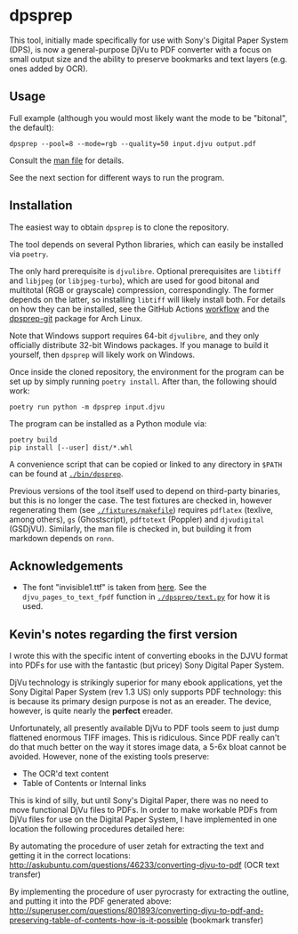 # dpsprep

This tool, initially made specifically for use with Sony's Digital Paper System (DPS), is now a general-purpose DjVu to PDF converter with a focus on small output size and the ability to preserve bookmarks and text layers (e.g. ones added by OCR).

## Usage

Full example (although you would most likely want the mode to be "bitonal", the default):

    dpsprep --pool=8 --mode=rgb --quality=50 input.djvu output.pdf

Consult the [man file](./dpsprep.1.ronn) for details.

See the next section for different ways to run the program.

## Installation

The easiest way to obtain `dpsprep` is to clone the repository.

The tool depends on several Python libraries, which can easily be installed via `poetry`.

The only hard prerequisite is `djvulibre`. Optional prerequisites are `libtiff` and `libjpeg` (or `libjpeg-turbo`), which are used for good bitonal and multitotal (RGB or grayscale) compression, correspondingly. The former depends on the latter, so installing `libtiff` will likely install both. For details on how they can be installed, see the GitHub Actions [workflow](./.github/workflows/test.yml) and the [dpsprep-git](https://aur.archlinux.org/packages/dpsprep-git) package for Arch Linux.

Note that Windows support requires 64-bit `djvulibre`, and they only officially distribute 32-bit Windows packages. If you manage to build it yourself, then `dpsprep` will likely work on Windows.

Once inside the cloned repository, the environment for the program can be set up by simply running `poetry install`. After than, the following should work:

    poetry run python -m dpsprep input.djvu

The program can be installed as a Python module via:

    poetry build
    pip install [--user] dist/*.whl

A convenience script that can be copied or linked to any directory in `$PATH` can be found at [`./bin/dpsprep`](./bin/dpsprep).

Previous versions of the tool itself used to depend on third-party binaries, but this is no longer the case. The test fixtures are checked in, however regenerating them (see [`./fixtures/makefile`](./fixtures/makefile)) requires `pdflatex` (texlive, among others), `gs` (Ghostscript), `pdftotext` (Poppler) and `djvudigital` (GSDjVU). Similarly, the man file is checked in, but building it from markdown depends on `ronn`.

## Acknowledgements

* The font "invisible1.ttf" is taken from [here](https://www.angelfire.com/pr/pgpf/if.html). See the `djvu_pages_to_text_fpdf` function in [`./dpsprep/text.py`](./dpsprep/text.py) for how it is used.

## Kevin's notes regarding the first version

I wrote this with the specific intent of converting ebooks in the DJVU format into PDFs for use with the fantastic (but pricey) 
Sony Digital Paper System.

DjVu technology is strikingly superior for many ebook applications, yet the Sony Digital Paper System (rev 1.3 US)
only supports PDF technology: this is because its primary design purpose is not as an ereader.  The device, however, 
is quite nearly the **perfect** ereader.

Unfortunately, all presently available DjVu to PDF tools seem to just dump flattened enormous TIFF images.  This is ridiculous.
Since PDF really can't do that much better on the way it stores image data, a 5-6x bloat cannot be avoided.  However, none of the 
existing tools preserve:

* The OCR'd text content
* Table of Contents or Internal links

This is kind of silly, but until Sony's Digital Paper, there was no need to move functional DjVu files to PDFs.
In order to make workable PDFs from DjVu files for use on the Digital Paper System, I have implemented in one location the following
procedures detailed here:

By automating the procedure of user zetah for extracting the text and getting it in the correct locations:
http://askubuntu.com/questions/46233/converting-djvu-to-pdf (OCR text transfer)

By implementing the procedure of user pyrocrasty for extracting the outline, and putting it into the PDF generated above:
http://superuser.com/questions/801893/converting-djvu-to-pdf-and-preserving-table-of-contents-how-is-it-possible (bookmark transfer)
